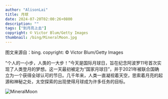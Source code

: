 ```yaml
---
author: "AlisonLai"
title: 月球
date: 2024-07-20T02:00:26+0800
description: ""
tags: ["到月亮上去"]
copyright: © Victor Blum/Getty Images
thumbnail: /bing/MineralMoon.jpg
---
```

图文来源自：bing.  copyright: © Victor Blum/Getty Images

“个人的一小步，人类的一大步！”今天是国际月球日，旨在纪念阿波罗11号首次实现了人类登月的梦想。这一天最初被定为“国家月球日”，并于2021年被联合国确立为一个获得全球认可的节日。几千年来，人类一直凝视着天空，思索着月亮的起源和神秘之处，太空探索的出现使得月球成为许多任务的目标。

![MineralMoon](/bing/MineralMoon.jpg)